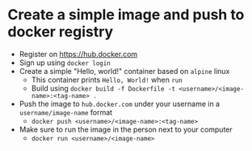 # Create a simple image and push to docker registry

* Register on https://hub.docker.com
* Sign up using `docker login`
* Create a simple "Hello, world!" container based on `alpine` linux
  * This container prints `Hello, World!` when `run`
  * Build using `docker build -f Dockerfile -t <username>/<image-name>:<tag-name> .`
* Push the image to `hub.docker.com` under your username in a `username/image-name` format
  * `docker push <username>/<image-name>:<tag-name>`
* Make sure to run the image in the person next to your computer
  * `docker run <username>/<image-name>`
